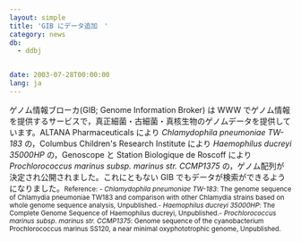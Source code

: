 ```yaml
---
layout: simple
title: 'GIB にデータ追加　'
category: news
db:
  - ddbj


date: 2003-07-28T00:00:00
lang: ja
---
```


<html>ゲノム情報ブローカ(GIB; Genome Information Broker) は WWW でゲノム情報を提供するサービスで，真正細菌・古細菌・真核生物のゲノムデータを提供しています。ALTANA Pharmaceuticals により <i>Chlamydophila pneumoniae TW-183</i> の，Columbus Children's Research Institute により <i>Haemophilus ducreyi 35000HP</i> の，Genoscope と Station Biologique de Roscoff により<i>Prochlorococcus marinus subsp. marinus str. CCMP1375</i> の，ゲノム配列が決定され公開されました。これにともない GIB でもデータが検索ができるようになりました。<small>Reference: </small><small>- <i>Chlamydophila pneumoniae TW-183</i>: The genome sequence of Chlamydia pneumoniae TW183 and comparison with other Chlamydia strains based on whole genome sequence analysis, Unpublished.</small><small>- <i>Haemophilus ducreyi 35000HP</i>: The Complete Genome Sequence of Haemophilus ducreyi, Unpublished.</small><small>- <i>Prochlorococcus marinus subsp. marinus str. CCMP1375</i>: Genome sequence of the cyanobacterium Prochlorococcus marinus SS120, a near minimal oxyphototrophic genome, Unpublished.</small></html>
